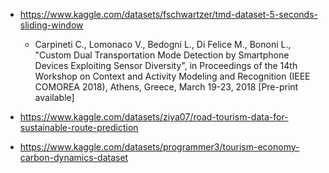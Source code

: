 
- https://www.kaggle.com/datasets/fschwartzer/tmd-dataset-5-seconds-sliding-window
  - Carpineti C., Lomonaco V., Bedogni L., Di Felice M., Bononi L., "Custom Dual Transportation Mode Detection by Smartphone Devices Exploiting Sensor Diversity", in Proceedings of the 14th Workshop on Context and Activity Modeling and Recognition (IEEE COMOREA 2018), Athens, Greece, March 19-23, 2018 [Pre-print available]
 
- https://www.kaggle.com/datasets/ziya07/road-tourism-data-for-sustainable-route-prediction

- https://www.kaggle.com/datasets/programmer3/tourism-economy-carbon-dynamics-dataset













